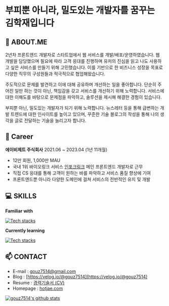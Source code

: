 # 부피뿐 아니라, 밀도있는 개발자를 꿈꾸는 김학재입니다

## 💬 ABOUT.ME
2년차 프론트엔드 개발자로 스타트업에서 웹 서비스를 개발/배포/운영하였습니다.
웹 개발을 담당했으며 필요에 따라 고객 응대를 진행하며 유저의 진심을 읽고 나도 사용하고 싶은 서비스를 만들기
위해 고민했습니다. 이를 기반으로 한 비즈니스 성장을 목표로 다양한 직무의 구성원들과 적극적으로 협업해왔습니다.

주도적으로 문제를 발견하고 이에 대해 공유하며 개선하는 일을 좋아합니다.
단순히 주어진 일만 하는 것이 아닌, 책임감을 갖고 서비스를 개선하기 위해 노력합니다.
서비스에 대한 이해도를 바탕으로 문제점을 파악하고, 솔루션을 제시해 해결한 경험이 있습니다.

부피뿐 아닌, 밀도있는 개발자가 되기 위해 노력합니다. 뉴스레터 등을 통해 급변하는 개발 트렌드에 대한 인사이트를
높이고 있으며, 꾸준한 기술 블로그의 작성을 통해 나의 생각을 글로 전달하는 기술을 늘리고자 합니다. 


## 💾 Career
**에이비제트 주식회사**
2021.06 ~ 2023.04 (1년 11개월)
- 12만 회원, 1,000만 MAU
- 국내 1위 바이오링크 서비스 [인포크링크](https://link.inpock.co.kr) 메인 프론트엔드 개발자로 근무
- 직접 CS 응대를 통해 고객이 원하는 바를 파악하고 서비스 품질 향상에 기여
- 프론트엔드뿐 아니라 다양한 도메인에 걸쳐 서비스의 전반적인 유지 및 개발


## 💻 SKILLS
**Familiar with**

[![Tech stacks](https://skillicons.dev/icons?i=js,ts,vue,nuxtjs,webpack,aws,react)](https://skillicons.dev)

**Currently learning**

[![Tech stacks](https://skillicons.dev/icons?i=react,nextjs,firebase)](https://skillicons.dev)


## 📫 CONTACT
* E-mail : [gouz7514@gmail.com](gouz7514@gmail.com)
* Blog : [https://velog.io/@gouz7514](https://velog.io/@gouz7514)
* Resume : [경력기술서 (CV)](https://drive.google.com/file/d/1Ui34b4a1na1XcRvxVfVJ7vSFfw9IS5HL/view?usp=sharing)
* Homepage : [hotjae.com](https://hotjae.com)


[![gouz7514's github stats](https://github-readme-stats-gouz7514.vercel.app/api?username=gouz7514)](https://github.com/anuraghazra/github-readme-stats)

<!--
**gouz7514/gouz7514** is a ✨ _special_ ✨ repository because its `README.md` (this file) appears on your GitHub profile.

Here are some ideas to get you started:

- 🔭 I’m currently working on ...
- 🌱 I’m currently learning ...
- 👯 I’m looking to collaborate on ...
- 🤔 I’m looking for help with ...
- 💬 Ask me about ...
- 📫 How to reach me: ...
- 😄 Pronouns: ...
- ⚡ Fun fact: ...
-->
